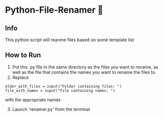 # Python-File-Renamer :file_folder:
## Info
This python script will reanme files based on some template list

## How to Run
1. Put this .py file in the same directory as the files you want to rename, as well as the file that contains the names you want to rename the files to.
2. Replace
```
older_with_files = input("Folder containing files: ")
file_with_names = input("File containing names: ")
```
with the appropriate names

3. Launch 'renamer.py' from the terminal
